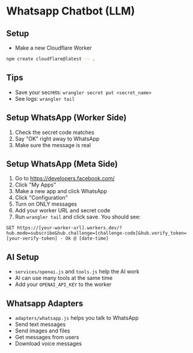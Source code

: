 
# Whatsapp Chatbot (LLM)

## Setup
- Make a new Cloudflare Worker

```bash
npm create cloudflare@latest -- .
```
## Tips

- Save your secrets: `wrangler secret put <secret_name>`
- See logs: `wrangler tail`

## Setup WhatsApp (Worker Side)

1. Check the secret code matches
2. Say "OK" right away to WhatsApp
3. Make sure the message is real

## Setup WhatsApp (Meta Side)

1. Go to https://developers.facebook.com/
2. Click "My Apps"
3. Make a new app and click WhatsApp
4. Click "Configuration" 
5. Turn on ONLY messages
6. Add your worker URL and secret code
7. Run `wrangler tail` and click save. You should see:

```
GET https://[your-worker-url].workers.dev/?hub.mode=subscribe&hub.challenge=[challenge-code]&hub.verify_token=[your-verify-token] - Ok @ [date-time]
```
## AI Setup 
- `services/openai.js` and `tools.js` help the AI work
- AI can use many tools at the same time
- Add your `OPENAI_API_KEY` to the worker

## Whatsapp Adapters
- `adapters/whatsapp.js` helps you talk to WhatsApp
- Send text messages
- Send images and files 
- Get messages from users
- Download voice messages


